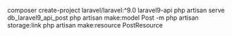 composer create-project laravel/laravel:^9.0 laravel9-api
php artisan serve
db_laravel9_api_post
php artisan make:model Post -m
php artisan storage:link
php artisan make:resource PostResource 